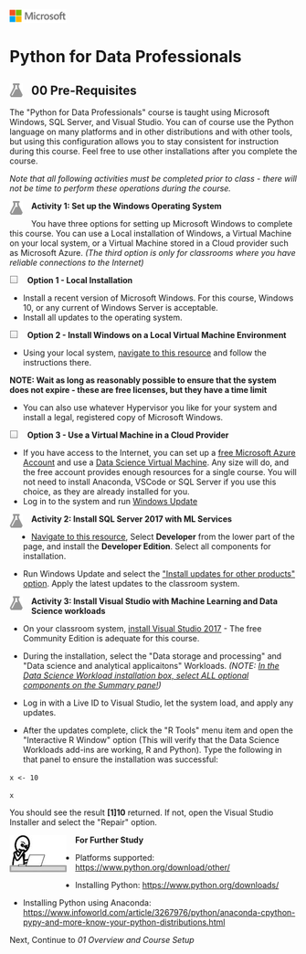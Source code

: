 ![](graphics/solutions-microsoft-logo-small.png)

# Python for Data Professionals

<h2><img style="float: left; margin: 0px 15px 15px 0px;" src="./graphics/aml-logo.png"> 00 Pre-Requisites</h2>

The "Python for Data Professionals" course is taught using Microsoft Windows, SQL Server, and Visual Studio. You can of course use the Python language on many platforms and in other distributions and with other tools, but using this configuration allows you to stay consistent for instruction during this course. Feel free to use other installations after you complete the course.

*Note that all following activities must be completed prior to class - there will not be time to perform these operations during the course.*

<p><img style="float: left; margin: 0px 15px 15px 0px;" src="./graphics/aml-logo.png"><b>Activity 1: Set up the Windows Operating System</b></p>

You have three options for setting up Microsoft Windows to complete this course. You can use a Local installation of Windows, a Virtual Machine on your local system, or a Virtual Machine stored in a Cloud provider such as Microsoft Azure. *(The third option is only for classrooms where you have reliable connections to the Internet)*

<p><img style="float: left; margin: 0px 15px 15px 0px;" src="./graphics/checkbox.png"><b>Option 1 - Local Installation</b></p>

- Install a recent version of Microsoft Windows. For this course, Windows 10, or any current of Windows Server is acceptable.
- Install all updates to the operating system.

<p><img style="float: left; margin: 0px 15px 15px 0px;" src="./graphics/checkbox.png"><b>Option 2 - Install Windows on a Local Virtual Machine Environment</b></p>

- Using your local system, [navigate to this resource](https://developer.microsoft.com/en-us/windows/downloads/virtual-machines) and follow the instructions there.

**NOTE: Wait as long as reasonably possible to ensure that the system does not expire - these are free licenses, but they have a time limit**

- You can also use whatever Hypervisor you like for your system and install a legal, registered copy of Microsoft Windows.

<p><img style="float: left; margin: 0px 15px 15px 0px;" src="./graphics/checkbox.png"><b>Option 3 - Use a Virtual Machine in a Cloud Provider</b></p>

- If you have access to the Internet, you can set up a [free Microsoft Azure Account](https://azure.microsoft.com/en-us/free/search/?&OCID=AID631184_SEM_bSHIQHtA&lnkd=Google_Azure_Brand&gclid=Cj0KCQjwpcLZBRCnARIsAMPBgF2myLWEk3Hllm2354GEs0rD1sDST_xcfkFGRdAE8toYZMalbQJ4M3YaAs9UEALw_wcB&dclid=CPDRgcv57tsCFVXE4Qodo-gLzg) and use a [Data Science Virtual Machine](https://docs.microsoft.com/en-us/azure/machine-learning/data-science-virtual-machine/provision-vm). Any size will do, and the free account provides enough resources for a single course. You will not need to install Anaconda, VSCode or SQL Server if you use this choice, as they are already installed for you.
- Log in to the system and run [Windows Update](https://support.microsoft.com/en-us/help/4027667/windows-update-windows-10)

<p><img style="float: left; margin: 0px 15px 15px 0px;" src="./graphics/aml-logo.png"><b>Activity 2: Install SQL Server 2017 with ML Services</b></p>

- [Navigate to this resource](https://www.microsoft.com/en-us/sql-server/sql-server-downloads), Select **Developer** from the lower part of the page, and install the **Developer Edition**. Select all components for installation.

- Run Windows Update and select the ["Install updates for other products" option](https://www.lifewire.com/how-to-change-windows-update-settings-2625778). Apply the latest updates to the classroom system.

<p><img style="float: left; margin: 0px 15px 15px 0px;" src="./graphics/aml-logo.png"><b>Activity 3: Install Visual Studio with Machine Learning and Data Science workloads</b></p>

- On your classroom system, [install Visual Studio 2017](https://www.visualstudio.com/downloads/) - The free Community Edition is adequate for this course.

- During the installation, select the "Data storage and processing" and "Data science and analytical applicaitons" Workloads.  *(NOTE: [In the Data Science Workload installation box, select ALL optional components on the Summary pane!](https://blogs.msdn.microsoft.com/visualstudio/2016/11/18/data-science-workloads-in-visual-studio-2017-rc/))*

- Log in with a Live ID to Visual Studio, let the system load, and apply any updates.

- After the updates complete, click the "R Tools" menu item and open the "Interactive R Window" option (This will verify that the Data Science Workloads add-ins are working, R and Python). Type the following in that panel to ensure the installation was successful:

`x <- 10`

`x`

You should see the result **\[1\]10** returned. If not, open the Visual Studio Installer and select the "Repair" option.

<p><img style="float: left; margin: 0px 15px 15px 0px;" src="./graphics/thinking.jpg"><b>For Further Study</b></p>

- Platforms supported: https://www.python.org/download/other/ 

- Installing Python:   https://www.python.org/downloads/

- Installing Python using Anaconda: https://www.infoworld.com/article/3267976/python/anaconda-cpython-pypy-and-more-know-your-python-distributions.html

Next, Continue to *01 Overview and Course Setup*

